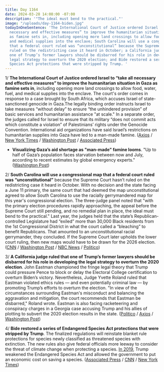 ```yaml
---
title: Day 1164
date: 2024-03-28 14:08:00 -07:00
description: '"The ideal must bend to the practical."'
image: "/uploads/day-1164-biden.jpg"
todayInOneSentence: 'The International Court of Justice ordered Israel to “take all
  necessary and effective measures” to improve the humanitarian situation in Gaza
  as famine sets in, including opening more land crossings to allow food, water, fuel,
  and medical supplies into the enclave; South Carolina will use a congressional map
  that a federal court ruled was “unconstitutional” because the Supreme Court hasn’t
  ruled on the redistricting case it heard in October; a California judge ruled that
  one of Trump’s former lawyers should be disbarred for his role in developing the
  legal strategy to overturn the 2020 election; and Bide restored a series of Endangered
  Species Act protections that were stripped by Trump. '
---
```


1/ **The International Court of Justice ordered Israel to “take all necessary and effective measures” to improve the humanitarian situation in Gaza as famine sets in**, including opening more land crossings to allow food, water, fuel, and medical supplies into the enclave. The court's order comes in response to a case brought by South Africa, which accuses Israel of state-sanctioned genocide in Gaza.The legally binding order instructs Israel to take measures “without delay” to ensure “the unhindered provision” of basic services and humanitarian assistance "at scale." In a separate order, the judges called for Israel to ensure that its military “does not commit acts which constitute a violation” of Palestinians’ rights under the Genocide Convention. International aid organizations have said Israel’s restrictions on humanitarian supplies into Gaza have led to a man-made famine. ([Axios](https://www.axios.com/2024/03/28/icj-order-israel-famine-gaza-strip) / [New York Times](https://www.nytimes.com/live/2024/03/28/world/israel-hamas-war-gaza-news#icj-israel-gaza-aid-famine) / [Washington Post](https://www.washingtonpost.com/world/2024/03/28/israel-hamas-war-news-gaza-palestine/) / [Associated Press](https://apnews.com/article/un-court-israel-land-crossings-gaza-7f2cb03fa2ec6736315a32e9ee291dbd))

* **Visualizing Gaza’s aid shortage as "man-made" famine looms**. "Up to half of Gaza’s population faces starvation between now and July, according to recent estimates by global emergency experts." ([Washington Post](https://www.washingtonpost.com/world/interactive/2024/gaza-aid-truck-sea-airdrop/?itid=lk_fullstory))

2/ **South Carolina will use a congressional map that a federal court ruled was “unconstitutional”** because the Supreme Court hasn’t ruled on the redistricting case it heard in October. With no decision and the state facing a June 11 primary, the same court that had deemed the map unconstitutional agreed to allow South Carolina to use the racially gerrymandered map for this year's congressional election. The three-judge panel noted that "with the primary election procedures rapidly approaching, the appeal before the Supreme Court still pending, and no remedial plan in place, the ideal must bend to the practical." Last year, the judges held that the state’s Republican-controlled Legislature had “exiled” more than 30,000 Black residents from the 1st Congressional District in what the court called a “bleaching” to benefit Republicans. That amounted to an unconstitutional racial gerrymander, they concluded. If the Supreme Court later upholds the lower court ruling, then new maps would have to be drawn for the 2026 election. ([CNN](https://www.cnn.com/2024/03/28/politics/south-carolina-map-nancy-mace/index.html) / [Washington Post](https://www.washingtonpost.com/politics/2024/03/28/south-carolina-redistricting-2024-election/) / [NBC News](https://www.nbcnews.com/politics/supreme-court/supreme-court-delay-prompts-federal-judges-act-south-carolina-redistri-rcna145267) / [Politico](https://www.politico.com/news/2024/03/28/south-carolina-redistricting-nancy-mace-00149577))

3/ **A California judge ruled that one of Trump’s former lawyers should be disbarred for his role in developing the legal strategy to overturn the 2020 election**. John Eastman championed the fringe legal theory that Trump could pressure Pence to block or delay the Electoral College certification to overturn Biden’s victory. Nevertheless, Judge Yvette Roland ruled that Eastman violated ethics rules — and even potentially criminal law — by promoting Trump’s efforts to overturn the election. "In view of the circumstances surrounding Eastman's misconduct and balancing the aggravation and mitigation, the court recommends that Eastman be disbarred," Roland wrote. Eastman is also facing racketeering and conspiracy charges in a Georgia case accusing Trump and his allies of plotting to subvert the 2020 election results in the state. ([Politico](https://www.politico.com/news/2024/03/27/john-eastman-disbarred-00149468) / [Axios](https://www.axios.com/2024/03/28/john-eastman-disbarred-ruling) / [Washington Post](https://www.washingtonpost.com/national-security/2024/03/27/eastman-california-bar-ruling/))

4/ **Bide restored a series of Endangered Species Act protections that were stripped by Trump**. The finalized regulations will reinstate blanket rule protections for species newly classified as threatened species with extinction. The new rules also give federal officials more leeway to consider the threat of climate change when protecting a species. [In 2019](https://whatthefuckjusthappenedtoday.com/2019/08/12/day-935/#3-the-trump-administration-weakened), Trump weakened the Endangered Species Act and allowed the government to put an economic cost on saving a species. ([Associated Press](https://apnews.com/article/biden-threatened-species-protections-9f5a2c12e51a857ae32b85997b54dcc7) / [CNN](https://www.cnn.com/2024/03/28/politics/biden-endangered-species-climate/index.html) / [New York Times](https://www.nytimes.com/2024/03/28/climate/endangered-species-rules-regulations.html))

